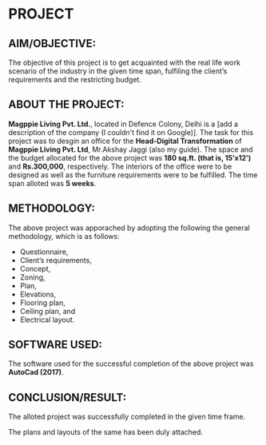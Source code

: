 # PROJECT

## AIM/OBJECTIVE:
The objective of this project is to get acquainted with the real life 
work scenario of the industry in the given time span, fulfiling the client’s 
requirements and the restricting budget.


## ABOUT THE PROJECT:
**Magppie Living Pvt. Ltd.**, located in Defence Colony, Delhi is a [add a 
description of the company (I couldn't find it on Google)].
The task for this project was to desgin an office for the **Head-Digital 
Transformation** of **Magppie Living Pvt. Ltd**, Mr.Akshay Jaggi (also my guide).
The space and the budget allocated for the above project was **180 sq.ft. 
(that is, 15’x12’)** and **Rs.300,000**, respectively.
The interiors of the office were to be designed as well as the furniture requirements were to be fulfilled.
The time span alloted was **5 weeks**.


## METHODOLOGY:
The above project was apporached by adopting the following the general methodology, which is as follows:
- Questionnaire,
- Client’s requirements,
- Concept,
- Zoning,
- Plan,
- Elevations,
- Flooring plan,
- Ceiling plan, and 
- Electrical layout.


## SOFTWARE USED:
The software used for the successful completion of the above project was **AutoCad (2017)**.


## CONCLUSION/RESULT:
The alloted project was successfully completed in the given time frame.

The plans and layouts of the same has been duly attached.

